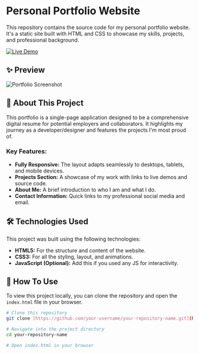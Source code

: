# Personal Portfolio Website

This repository contains the source code for my personal portfolio website. It's a static site built with HTML and CSS to showcase my skills, projects, and professional background.

[![Live Demo](https://img.shields.io/badge/Live-Demo-brightgreen?style=for-the-badge&logo=github)](https://your-username.github.io/your-repository-name/)

## ✨ Preview

![Portfolio Screenshot](https://via.placeholder.com/800x400.png/2d333b/ffffff?text=Your+Portfolio+Screenshot)

## 🚀 About This Project

This portfolio is a single-page application designed to be a comprehensive digital resume for potential employers and collaborators. It highlights my journey as a developer/designer and features the projects I'm most proud of.

### Key Features:
* **Fully Responsive:** The layout adapts seamlessly to desktops, tablets, and mobile devices.
* **Projects Section:** A showcase of my work with links to live demos and source code.
* **About Me:** A brief introduction to who I am and what I do.
* **Contact Information:** Quick links to my professional social media and email.

## 🛠️ Technologies Used

This project was built using the following technologies:

* **HTML5:** For the structure and content of the website.
* **CSS3:** For all the styling, layout, and animations.
* **JavaScript (Optional):** Add this if you used any JS for interactivity.

## 🔧 How To Use

To view this project locally, you can clone the repository and open the `index.html` file in your browser.

```sh
# Clone this repository
git clone [https://github.com/your-username/your-repository-name.git](https://github.com/your-username/your-repository-name.git)

# Navigate into the project directory
cd your-repository-name

# Open index.html in your browser
